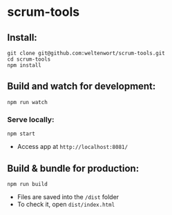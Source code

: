 # scrum-tools

## Install:
```
git clone git@github.com:weltenwort/scrum-tools.git
cd scrum-tools
npm install
```


## Build and watch for development:
```
npm run watch
```


### Serve locally:
```
npm start
```

* Access app at `http://localhost:8081/`


## Build & bundle for production:
```
npm run build
```

* Files are saved into the `/dist` folder
* To check it, open `dist/index.html`

